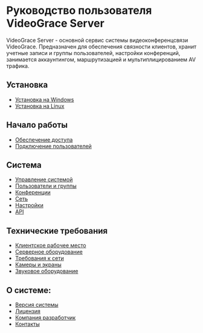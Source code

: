 # Руководство пользователя VideoGrace Server

VideoGrace Server - основной сервис системы видеоконференцсвязи VideoGrace.
Предназначен для обеспечения связности клиентов, хранит учетные записи и группы пользователей, настройки конференций, занимается 
аккаунтингом, маршрутизацией и мультиплицированием AV трафика.

## Установка
* [Установка на Windows](install/win.md)
* [Установка на Linux](install/lin.md)

## Начало работы
* [Обеспечение доступа](setup/accessibility.md)
* [Подключение пользователей](setup/client_connect.md)

## Система
* [Управление системой](system/managing.md)
* [Пользователи и группы](system/clients_groups.md)
* [Конференции](system/conferences.md)
* [Сеть](system/network.md)
* [Настройки](system/settings.md)
* [API](system/api.md)

## Технические требования
* [Клиентское рабочее место](requirements/client.md)
* [Серверное оборудование](requirements/server.md)
* [Требования к сети](requirements/network.md)
* [Камеры и экраны](requirements/camera.md)
* [Звуковое оборудование](requirements/sound.md)

## О системе:
* [Версия системы](about/version.md)
* [Лицензия](about/licence.md)
* [Компания разработчик](about/company.md)
* [Контакты](about/contacts.md)
